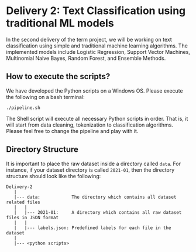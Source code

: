 Delivery 2: Text Classification using traditional ML models
==================
In the second delivery of the term project, we will be working on text classification using simple and traditional machine learning algorithms. The implemented models include Logistic Regression, Support Vector Machines, Multinomial Naive Bayes, Random Forest, and Ensemble Methods.

How to execute the scripts?
------------------
We have developed the Python scripts on a Windows OS. Please execute the following on a bash terminal:

`./pipeline.sh`

The Shell script will execute all necessary Python scripts in order. That is, it will start from data cleaning, tokenization to classification algorithms. Please feel free to change the pipeline and play with it.

Directory Structure
------------------
It is important to place the raw dataset inside a directory called `data`. For instance, if your dataset directory is called `2021-01`, then the directory structure should look like the following:

    Delivery-2
       |
       |--- data:            The directory which contains all dataset related files
       |   |
       |   |--- 2021-01:     A directory which contains all raw dataset files in JSON format
       |   |
       |   |--- labels.json: Predefined labels for each file in the dataset
       |
       |--- <python scripts>
